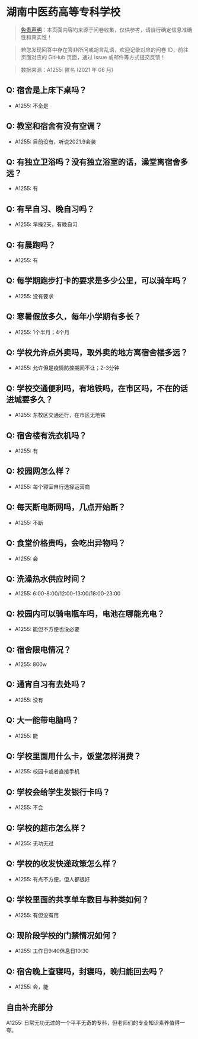 # 湖南中医药高等专科学校

> [免责声明](https://colleges.chat/#_3)：本页面内容均来源于问卷收集，仅供参考，请自行确定信息准确性和真实性！

> 若您发现回答中存在答非所问或胡言乱语，欢迎记录对应的问卷 ID，前往页面对应的 GitHub 页面，通过 issue 或邮件等方式提交反馈！

> 数据来源：A1255: 匿名 (2021 年 06 月)

## Q: 宿舍是上床下桌吗？

- A1255: 不全是

## Q: 教室和宿舍有没有空调？

- A1255: 目前没有，听说2021.9会装

## Q: 有独立卫浴吗？没有独立浴室的话，澡堂离宿舍多远？

- A1255: 有

## Q: 有早自习、晚自习吗？

- A1255: 早操2天，有晚自习

## Q: 有晨跑吗？

- A1255: 有

## Q: 每学期跑步打卡的要求是多少公里，可以骑车吗？

- A1255: 没有要求

## Q: 寒暑假放多久，每年小学期有多长？

- A1255: 1个半月；4个月

## Q: 学校允许点外卖吗，取外卖的地方离宿舍楼多远？

- A1255: 允许但是疫情防控期间不让；2-3分钟

## Q: 学校交通便利吗，有地铁吗，在市区吗，不在的话进城要多久？

- A1255: 东校区交通还行，在市区无地铁

## Q: 宿舍楼有洗衣机吗？

- A1255: 有

## Q: 校园网怎么样？

- A1255: 每个寝室自行选择运营商

## Q: 每天断电断网吗，几点开始断？

- A1255: 不断

## Q: 食堂价格贵吗，会吃出异物吗？

- A1255: 会

## Q: 洗澡热水供应时间？

- A1255: 6:00-8:00/12:00-13:00/18:00-23:00

## Q: 校园内可以骑电瓶车吗，电池在哪能充电？

- A1255: 能但不方便也没必要

## Q: 宿舍限电情况？

- A1255: 800w

## Q: 通宵自习有去处吗？

- A1255: 没有

## Q: 大一能带电脑吗？

- A1255: 能

## Q: 学校里面用什么卡，饭堂怎样消费？

- A1255: 校园卡或者直接手机

## Q: 学校会给学生发银行卡吗？

- A1255: 不会

## Q: 学校的超市怎么样？

- A1255: 无功无过

## Q: 学校的收发快递政策怎么样？

- A1255: 有点不方便，但人都很好

## Q: 学校里面的共享单车数目与种类如何？

- A1255: 有但没有用

## Q: 现阶段学校的门禁情况如何？

- A1255: 工作日9:40休息日10:30

## Q: 宿舍晚上查寝吗，封寝吗，晚归能回去吗？

- A1255: 会，能

## 自由补充部分

A1255: 日常无功无过的一个平平无奇的专科，但老师们的专业知识素养值得一夸。